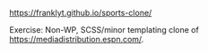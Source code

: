 https://franklyt.github.io/sports-clone/

Exercise: Non-WP, SCSS/minor templating clone of https://mediadistribution.espn.com/.
